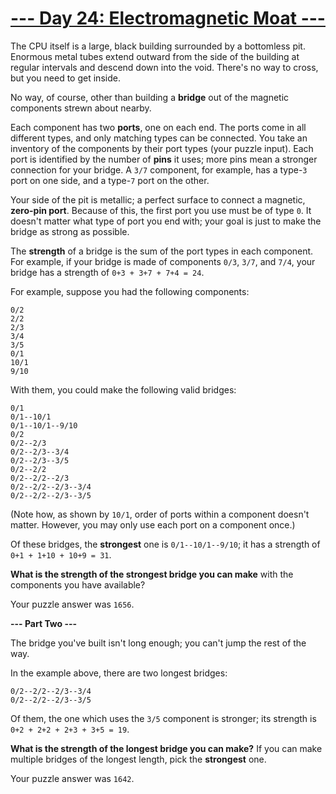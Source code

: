 # [--- Day 24: Electromagnetic Moat ---](http://adventofcode.com/2017/day/24)

The CPU itself is a large, black building surrounded by a bottomless pit. Enormous metal tubes extend outward from the side of the building at regular intervals and descend down into the void. There's no way to cross, but you need to get inside.

No way, of course, other than building a **bridge** out of the magnetic components strewn about nearby.

Each component has two **ports**, one on each end. The ports come in all different types, and only matching types can be connected. You take an inventory of the components by their port types (your puzzle input). Each port is identified by the number of **pins** it uses; more pins mean a stronger connection for your bridge. A ``3/7`` component, for example, has a type-``3`` port on one side, and a type-``7`` port on the other.

Your side of the pit is metallic; a perfect surface to connect a magnetic, **zero-pin port**. Because of this, the first port you use must be of type ``0``. It doesn't matter what type of port you end with; your goal is just to make the bridge as strong as possible.

The **strength** of a bridge is the sum of the port types in each component. For example, if your bridge is made of components ``0/3``, ``3/7``, and ``7/4``, your bridge has a strength of ``0+3 + 3+7 + 7+4 = 24``.

For example, suppose you had the following components:
```
0/2
2/2
2/3
3/4
3/5
0/1
10/1
9/10
```
With them, you could make the following valid bridges:
```
0/1
0/1--10/1
0/1--10/1--9/10
0/2
0/2--2/3
0/2--2/3--3/4
0/2--2/3--3/5
0/2--2/2
0/2--2/2--2/3
0/2--2/2--2/3--3/4
0/2--2/2--2/3--3/5
```
(Note how, as shown by ``10/1``, order of ports within a component doesn't matter. However, you may only use each port on a component once.)

Of these bridges, the **strongest** one is ``0/1--10/1--9/10``; it has a strength of ``0+1 + 1+10 + 10+9 = 31``.

**What is the strength of the strongest bridge you can make** with the components you have available?

Your puzzle answer was ``1656``.

**--- Part Two ---**

The bridge you've built isn't long enough; you can't jump the rest of the way.

In the example above, there are two longest bridges:
```
0/2--2/2--2/3--3/4
0/2--2/2--2/3--3/5
```
Of them, the one which uses the ``3/5`` component is stronger; its strength is ``0+2 + 2+2 + 2+3 + 3+5 = 19``.

**What is the strength of the longest bridge you can make?** If you can make multiple bridges of the longest length, pick the **strongest** one.

Your puzzle answer was ``1642``.
